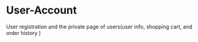 # User-Account
User registration and the private page of users(user info, shopping cart, and order history )
